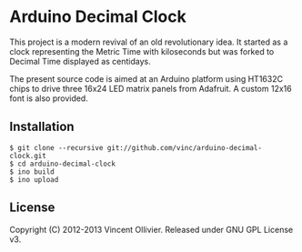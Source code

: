 Arduino Decimal Clock
=====================

This project is a modern revival of an old revolutionary idea. It started as a
clock representing the Metric Time with kiloseconds but was forked to Decimal
Time displayed as centidays.

The present source code is aimed at an Arduino platform using HT1632C chips to
drive three 16x24 LED matrix panels from Adafruit. A custom 12x16 font is also
provided.

Installation
------------

    $ git clone --recursive git://github.com/vinc/arduino-decimal-clock.git
    $ cd arduino-decimal-clock
    $ ino build
    $ ino upload


License
-------

Copyright (C) 2012-2013 Vincent Ollivier. Released under GNU GPL License v3.
